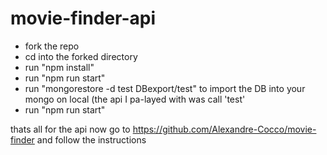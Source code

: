 # movie-finder-api

- fork the repo
- cd into the forked directory
- run "npm install"
- run "npm run start"
- run "mongorestore -d test DBexport/test" to import the DB into your mongo on local (the api I pa-layed with was call 'test' 
- run "npm run start"

thats all for the api now go to https://github.com/Alexandre-Cocco/movie-finder and follow the instructions
